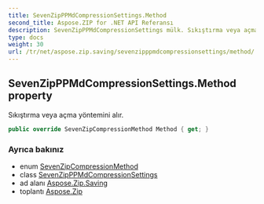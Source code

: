 ```yaml
---
title: SevenZipPPMdCompressionSettings.Method
second_title: Aspose.ZIP for .NET API Referansı
description: SevenZipPPMdCompressionSettings mülk. Sıkıştırma veya açma yöntemini alır.
type: docs
weight: 30
url: /tr/net/aspose.zip.saving/sevenzipppmdcompressionsettings/method/
---
```

## SevenZipPPMdCompressionSettings.Method property

Sıkıştırma veya açma yöntemini alır.

```csharp
public override SevenZipCompressionMethod Method { get; }
```

### Ayrıca bakınız

* enum [SevenZipCompressionMethod](../../sevenzipcompressionmethod/)
* class [SevenZipPPMdCompressionSettings](../)
* ad alanı [Aspose.Zip.Saving](../../sevenzipppmdcompressionsettings/)
* toplantı [Aspose.Zip](../../../)


